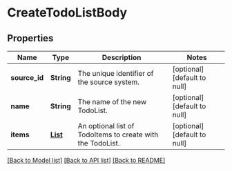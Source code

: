 # CreateTodoListBody
## Properties

| Name | Type | Description | Notes |
|------------ | ------------- | ------------- | -------------|
| **source\_id** | **String** | The unique identifier of the source system. | [optional] [default to null] |
| **name** | **String** | The name of the new TodoList. | [optional] [default to null] |
| **items** | [**List**](CreateTodoItemBody.md) | An optional list of TodoItems to create with the TodoList. | [optional] [default to null] |

[[Back to Model list]](../README.md#documentation-for-models) [[Back to API list]](../README.md#documentation-for-api-endpoints) [[Back to README]](../README.md)

